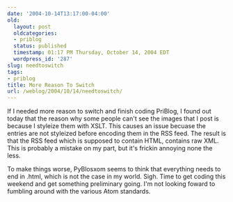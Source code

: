 ```yaml
---
date: '2004-10-14T13:17:00-04:00'
old:
  layout: post
  oldcategories:
  - priblog
  status: published
  timestamp: 01:17 PM Thursday, October 14, 2004 EDT
  wordpress_id: '287'
slug: needtoswitch
tags:
- priblog
title: More Reason To Switch
url: /weblog/2004/10/14/needtoswitch/
---
```


If I needed more reason to switch and finish coding PriBlog, I found out today
that the reason why some people can't see the images that I post is because I
styleize them with XSLT.  This causes an issue becuase the entries are not
styleized before encoding them in the RSS feed.  The result is that the RSS feed
which is supposed to contain HTML, contains raw XML.  This is probably a mistake
on my part, but it's frickin annoying none the less.






To make things worse, PyBlosxom seems to think that everything needs to end
in .html, which is not the case in my world.  Sigh.  Time to get coding this
weekend and get something preliminary going.  I'm not looking foward to fumbling
around with the various Atom standards.
